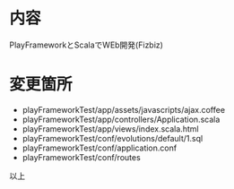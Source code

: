 # 内容
PlayFrameworkとScalaでWEb開発(Fizbiz)

# 変更箇所
- playFrameworkTest/app/assets/javascripts/ajax.coffee
- playFrameworkTest/app/controllers/Application.scala
- playFrameworkTest/app/views/index.scala.html
- playFrameworkTest/conf/evolutions/default/1.sql
- playFrameworkTest/conf/application.conf
- playFrameworkTest/conf/routes

以上
